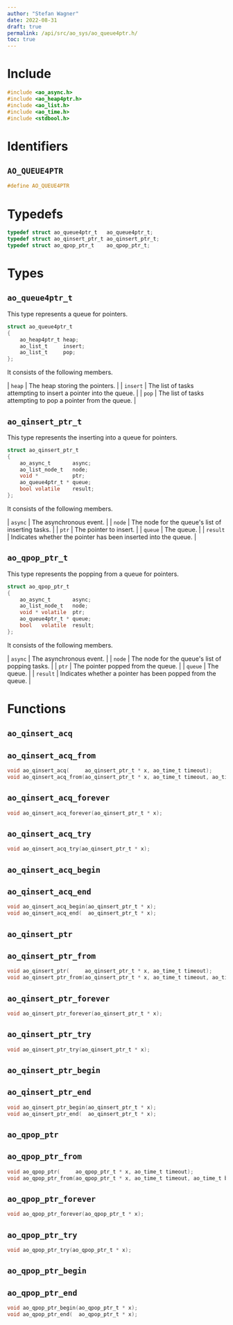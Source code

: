 ```yaml
---
author: "Stefan Wagner"
date: 2022-08-31
draft: true
permalink: /api/src/ao_sys/ao_queue4ptr.h/
toc: true
---
```


# Include

```c
#include <ao_async.h>
#include <ao_heap4ptr.h>
#include <ao_list.h>
#include <ao_time.h>
#include <stdbool.h>
```

# Identifiers

## `AO_QUEUE4PTR`

```c
#define AO_QUEUE4PTR
```

# Typedefs

```c
typedef struct ao_queue4ptr_t   ao_queue4ptr_t;
typedef struct ao_qinsert_ptr_t ao_qinsert_ptr_t;
typedef struct ao_qpop_ptr_t    ao_qpop_ptr_t;
```

# Types

## `ao_queue4ptr_t`

This type represents a queue for pointers.

```c
struct ao_queue4ptr_t
{
    ao_heap4ptr_t heap;
    ao_list_t     insert;
    ao_list_t     pop;
};
```

It consists of the following members.

| `heap` | The heap storing the pointers. |
| `insert` | The list of tasks attempting to insert a pointer into the queue. |
| `pop` | The list of tasks attempting to pop a pointer from the queue. |

## `ao_qinsert_ptr_t`

This type represents the inserting into a queue for pointers.

```c
struct ao_qinsert_ptr_t
{
    ao_async_t       async;
    ao_list_node_t   node;
    void *           ptr;
    ao_queue4ptr_t * queue;
    bool volatile    result;
};
```

It consists of the following members.

| `async` | The asynchronous event. |
| `node` | The node for the queue's list of inserting tasks. |
| `ptr` | The pointer to insert. |
| `queue` | The queue. |
| `result` | Indicates whether the pointer has been inserted into the queue. |

## `ao_qpop_ptr_t`

This type represents the popping from a queue for pointers.

```c
struct ao_qpop_ptr_t
{
    ao_async_t       async;
    ao_list_node_t   node;
    void * volatile  ptr;
    ao_queue4ptr_t * queue;
    bool   volatile  result;
};
```

It consists of the following members.

| `async` | The asynchronous event. |
| `node` | The node for the queue's list of popping tasks. |
| `ptr` | The pointer popped from the queue. |
| `queue` | The queue. |
| `result` | Indicates whether a pointer has been popped from the queue. |

# Functions

## `ao_qinsert_acq`
## `ao_qinsert_acq_from`

```c
void ao_qinsert_acq(     ao_qinsert_ptr_t * x, ao_time_t timeout);
void ao_qinsert_acq_from(ao_qinsert_ptr_t * x, ao_time_t timeout, ao_time_t beginning);
```

## `ao_qinsert_acq_forever`

```c
void ao_qinsert_acq_forever(ao_qinsert_ptr_t * x);
```

## `ao_qinsert_acq_try`

```c
void ao_qinsert_acq_try(ao_qinsert_ptr_t * x);
```

## `ao_qinsert_acq_begin`
## `ao_qinsert_acq_end`

```c
void ao_qinsert_acq_begin(ao_qinsert_ptr_t * x);
void ao_qinsert_acq_end(  ao_qinsert_ptr_t * x);
```

## `ao_qinsert_ptr`
## `ao_qinsert_ptr_from`

```c
void ao_qinsert_ptr(     ao_qinsert_ptr_t * x, ao_time_t timeout);
void ao_qinsert_ptr_from(ao_qinsert_ptr_t * x, ao_time_t timeout, ao_time_t beginning);
```

## `ao_qinsert_ptr_forever`

```c
void ao_qinsert_ptr_forever(ao_qinsert_ptr_t * x);
```

## `ao_qinsert_ptr_try`

```c
void ao_qinsert_ptr_try(ao_qinsert_ptr_t * x);
```

## `ao_qinsert_ptr_begin`
## `ao_qinsert_ptr_end`

```c
void ao_qinsert_ptr_begin(ao_qinsert_ptr_t * x);
void ao_qinsert_ptr_end(  ao_qinsert_ptr_t * x);
```

## `ao_qpop_ptr`
## `ao_qpop_ptr_from`

```c
void ao_qpop_ptr(     ao_qpop_ptr_t * x, ao_time_t timeout);
void ao_qpop_ptr_from(ao_qpop_ptr_t * x, ao_time_t timeout, ao_time_t beginning);
```

## `ao_qpop_ptr_forever`

```c
void ao_qpop_ptr_forever(ao_qpop_ptr_t * x);
```

## `ao_qpop_ptr_try`

```c
void ao_qpop_ptr_try(ao_qpop_ptr_t * x);
```

## `ao_qpop_ptr_begin`
## `ao_qpop_ptr_end`

```c
void ao_qpop_ptr_begin(ao_qpop_ptr_t * x);
void ao_qpop_ptr_end(  ao_qpop_ptr_t * x);
```
